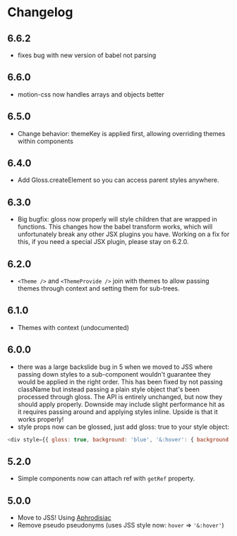 # Changelog

## 6.6.2
- fixes bug with new version of babel not parsing

## 6.6.0
- motion-css now handles arrays and objects better

## 6.5.0

- Change behavior: themeKey is applied first, allowing overriding themes within components


## 6.4.0

- Add Gloss.createElement so you can access parent styles anywhere.

## 6.3.0

- Big bugfix: gloss now properly will style children that are wrapped in functions. This changes how the babel transform works, which will unfortunately break any other JSX plugins you have. Working on a fix for this, if you need a special JSX plugin, please stay on 6.2.0.

## 6.2.0

- `<Theme />` and `<ThemeProvide />` join with themes to allow passing themes through context and setting them for sub-trees.

## 6.1.0

- Themes with context (undocumented)

## 6.0.0

- there was a large backslide bug in 5 when we moved to JSS where passing down styles to a sub-component wouldn't guarantee they would be applied in the right order. This has been fixed by not passing className but instead passing a plain style object that's been processed through gloss. The API is entirely unchanged, but now they should apply properly. Downside may include slight performance hit as it requires passing around and applying styles inline. Upside is that it works properly!
- style props now can be glossed, just add gloss: true to your style object:

```js
<div style={{ gloss: true, background: 'blue', '&:hover': { background: 'red } }} />
```

## 5.2.0

- Simple components now can attach ref with `getRef` property.

## 5.0.0

- Move to JSS! Using [Aphrodisiac](https://github.com/cssinjs/aphrodisiac)
- Remove pseudo pseudonyms (uses JSS style now: `hover` => `'&:hover'`)
